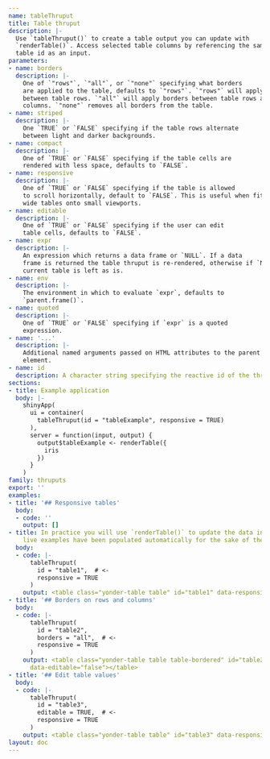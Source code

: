 ```yaml
---
name: tableThruput
title: Table thruput
description: |-
  Use `tableThruput()` to create a table output you can update with
  `renderTable()`. Access selected table columns by referencing the same
  table id as an input.
parameters:
- name: borders
  description: |-
    One of `"rows"`, `"all"`, or `"none"` specifying what borders
    are applied to the table, defaults to `"rows"`. `"rows"` will apply borders
    between table rows. `"all"` will apply borders between table rows and
    columns. `"none"` removes all borders from the table.
- name: striped
  description: |-
    One `TRUE` or `FALSE` specifying if the table rows alternate
    between light and darker backgrounds.
- name: compact
  description: |-
    One of `TRUE` or `FALSE` specifying if the table cells are
    rendered with less space, defaults to `FALSE`.
- name: responsive
  description: |-
    One of `TRUE` or `FALSE` specifying if the table is allowed
    to scroll horizontally, default to `FALSE`. This is useful when fitting
    wide tables onto small viewports.
- name: editable
  description: |-
    One of `TRUE` or `FALSE` specifying if the user can edit
    table cells, defaults to `FALSE`.
- name: expr
  description: |-
    An expression which returns a data frame or `NULL`. If a data
    frame is returned the table thruput is re-rendered, otherwise if `NULL` the
    current table is left as is.
- name: env
  description: |-
    The environment in which to evaluate `expr`, defaults to
    `parent.frame()`.
- name: quoted
  description: |-
    One of `TRUE` or `FALSE` specifying if `expr` is a quoted
    expression.
- name: '...'
  description: |-
    Additional named arguments passed on HTML attributes to the parent
    element.
- name: id
  description: A character string specifying the reactive id of the thruput.
sections:
- title: Example application
  body: |-
    shinyApp(
      ui = container(
        tableThruput(id = "tableExample", responsive = TRUE)
      ),
      server = function(input, output) {
        output$tableExample <- renderTable({
          iris
        })
      }
    )
family: thruputs
export: ''
examples:
- title: '## Responsive tables'
  body:
  - code: ''
    output: []
- title: In practice you will use `renderTable()` to update the data in a table. These
    live examples have been populated automatically for the sake of the demo.
  body:
  - code: |-
      tableThruput(
        id = "table1",  # <-
        responsive = TRUE
      )
    output: <table class="yonder-table table" id="table1" data-responsive="true" data-editable="false"></table>
- title: '## Borders on rows and columns'
  body:
  - code: |-
      tableThruput(
        id = "table2",
        borders = "all",  # <-
        responsive = TRUE
      )
    output: <table class="yonder-table table table-bordered" id="table2" data-responsive="true"
      data-editable="false"></table>
- title: '## Edit table values'
  body:
  - code: |-
      tableThruput(
        id = "table3",
        editable = TRUE,  # <-
        responsive = TRUE
      )
    output: <table class="yonder-table table" id="table3" data-responsive="true" data-editable="true"></table>
layout: doc
---
```

